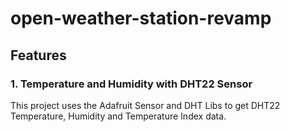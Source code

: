 # open-weather-station-revamp

## Features

### 1. Temperature and Humidity with DHT22 Sensor

This project uses the Adafruit Sensor and DHT Libs to get DHT22 Temperature, Humidity and Temperature Index data.